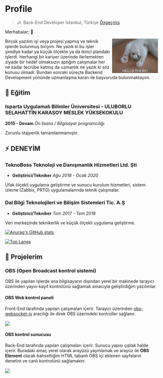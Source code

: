 # Profile

> Jr. Back-End Developer
> İstanbul, Türkiye
> [Özgeçmiş](public/ozgeçmiş.pdf)

Merhabalar; :wave:

<img style="margin-left:5px;max-width:30%;" align="right" alt="GIF" src="public/hello.gif" />

Birçok yazılım işi veya projesi yapmış ve teknik işlerde bulunmuş biriyim. Ne yazık ki bu işler şimdiye kadar ya küçük ölçekte ya da ikinci plandaki işlerdi. Herhangi bir kariyer üzerinde ilerlemekten ziyade bir hedef olmaksızın  aptığım çalışmalar her ne kadar tecrübe katmış da uzmanlık ne yazık ki söz konusu olmadı. Bundan sonraki süreçte Backend Development yönünde uzmanlaşma kararı ile başvuruda bulunmaktayım.

## 🏫 Eğitim

### Isparta Uygulamalı Bilimler Üniversitesi - ULUBORLU SELAHATTİN KARASOY MESLEK YÜKSEKOKULU

**2015 - Devam**
*Ön lisans / Bilgisayar programcılığı*

Zorunlu stajyerlik tamamlanmamıştır.

## ⚡ DENEYİM

### TeknoBoss Teknoloji ve Danışmanlık Hizmetleri Ltd. Şti

- **Geliştirici/Tekniker**
*Ağu 2018 - Ocak 2020*

Ufak ölçekli uygulama geliştirme ve sunucu kurulum hizmetleri, sistem izleme (Zabbix, PRTG) uygulamalarında teknik çalışmalar.

### Dal Bilgi Teknolojileri ve Bilişim Sistemleri Tic. A.Ş

- **Geliştirici/Tekniker**
*Tem 2017 - Tem 2018*

Veri merkezinde teknikerlik ve küçük ölçekli uygulama geliştirme.

[![Anurag's GitHub stats](https://github-readme-stats.vercel.app/api?username=MuhammedOzby&theme=dark)](https://github.com/anuraghazra/github-readme-stats)

[![Top Langs](https://github-readme-stats.vercel.app/api/top-langs/?username=MuhammedOzby&layout=compact&theme=dark)](https://github.com/MuhammedOzby/github-readme-stats)

## 🚧 Projelerim

### OBS (Open Broadcast kontrol sistemi)

OBS ile yapılan işlerde ana bilgisayarın dışından yerel bir makinede tarayıcı üzerinden yayın-kayıt kontrolünü sağlamak amacıyla geliştirdiğim yazılımlar.

#### OBS Web kontrol paneli

Front-End tarafında yapılan çalışmaları içerir. Tarayıcı üzerinden [obs-websocket-js](https://github.com/obs-websocket-community-projects/obs-websocket-js) aracılığı ile direk OBS üzerindeki kontroller sağlanır.

<a href="https://github.com/MuhammedOzby/OBS-webcontrol-panel">
  <img align="center" src="https://github-readme-stats.vercel.app/api/pin/?username=MuhammedOzby&repo=OBS-webcontrol-panel&theme=dark" />
</a>

#### OBS kontrol sunucusu

Back-End tarafında yapılan çalışmaları içerir. Sunucu yapısı çıplak halde içerir. Buradaki amaç yerel olarak arayüzü yayınlamak ve arayüz ile **OBS Element** olarak bahsettiğim HTML tabanlı OBS içi eklenen sayfaların denetim ve canlı kontrolünü sağlamaktır.

<a href="https://github.com/MuhammedOzby/obs-elements">
  <img align="center" src="https://github-readme-stats.vercel.app/api/pin/?username=MuhammedOzby&repo=obs-elements&theme=dark" />
</a>
